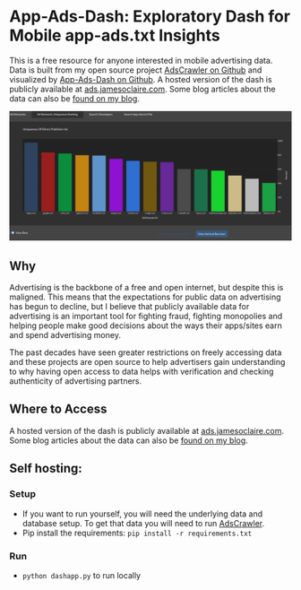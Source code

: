 # App-Ads-Dash: Exploratory Dash for Mobile app-ads.txt Insights

This is a free resource for anyone interested in mobile advertising data. Data is built from my open source project [AdsCrawler on Github](https://github.com/ddxv/adscrawler) and visualized by [App-Ads-Dash on Github](https://github.com/ddxv/app-ads-dash). A hosted version of the dash is publicly available at [ads.jamesoclaire.com](https://ads.jamesoclaire.com). Some blog articles about the data can also be [found on my blog](https://jamesoclaire.com).

!['/static/bars_example.png'](/static/bars_example.png)

## Why
Advertising is the backbone of a free and open internet, but despite this is maligned. This means that the expectations for public data on advertising has begun to decline, but I believe that publicly available data for advertising is an important tool for fighting fraud, fighting monopolies and helping people make good decisions about the ways their apps/sites earn and spend advertising money.

The past decades have seen greater restrictions on freely accessing data and these projects are open source to help advertisers gain understanding to why having open access to data helps with verification and checking authenticity of advertising partners.




## Where to Access
A hosted version of the dash is publicly available at [ads.jamesoclaire.com](https://ads.jamesoclaire.com). Some blog articles about the data can also be [found on my blog](https://jamesoclaire.com).

## Self hosting:
### Setup
- If you want to run yourself, you will need the underlying data and database setup. To get that data you will need to run [AdsCrawler](https://github.com/ddxv/adscrawler).
- Pip install the requirements: `pip install -r requirements.txt`
  
### Run
 - `python dashapp.py` to run locally
  


